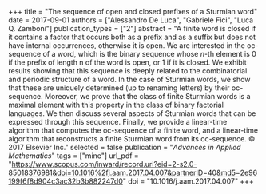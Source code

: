 +++
title = "The sequence of open and closed prefixes of a Sturmian word"
date = 2017-09-01
authors = ["Alessandro De Luca", "Gabriele Fici", "Luca Q. Zamboni"]
publication_types = ["2"]
abstract = "A finite word is closed if it contains a factor that occurs both as a prefix and as a suffix but does not have internal occurrences, otherwise it is open. We are interested in the oc-sequence of a word, which is the binary sequence whose $n$-th element is 0 if the prefix of length n of the word is open, or 1 if it is closed. We exhibit results showing that this sequence is deeply related to the combinatorial and periodic structure of a word. In the case of Sturmian words, we show that these are uniquely determined (up to renaming letters) by their oc-sequence. Moreover, we prove that the class of finite Sturmian words is a maximal element with this property in the class of binary factorial languages. We then discuss several aspects of Sturmian words that can be expressed through this sequence. Finally, we provide a linear-time algorithm that computes the oc-sequence of a finite word, and a linear-time algorithm that reconstructs a finite Sturmian word from its oc-sequence. © 2017 Elsevier Inc."
selected = false
publication = "*Advances in Applied Mathematics*"
tags = ["mine"]
url_pdf = "https://www.scopus.com/inward/record.uri?eid=2-s2.0-85018376981&doi=10.1016%2fj.aam.2017.04.007&partnerID=40&md5=2e96199f6f8d904c3ac32b3b882247d0"
doi = "10.1016/j.aam.2017.04.007"
+++
